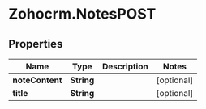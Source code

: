 # Zohocrm.NotesPOST

## Properties
Name | Type | Description | Notes
------------ | ------------- | ------------- | -------------
**noteContent** | **String** |  | [optional] 
**title** | **String** |  | [optional] 



